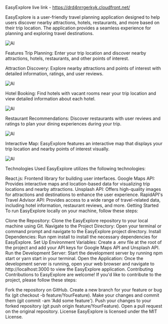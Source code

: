 
EasyExplore
live link - https://drd4nrrgerkyk.cloudfront.net/

EasyExplore is a user-friendly travel planning application designed to help users discover nearby attractions, hotels, restaurants, and more based on their trip location. The application provides a seamless experience for planning and exploring travel destinations.

![Al](https://github.com/ashiii1/Easy-Tripp/blob/main/src/Ss-expl/Screenshot%20(7).png)

Features
Trip Planning: Enter your trip location and discover nearby attractions, hotels, restaurants, and other points of interest.

Attraction Discovery: Explore nearby attractions and points of interest with detailed information, ratings, and user reviews.

![Al](https://github.com/ashiii1/Easy-Tripp/blob/main/src/Ss-expl/Screenshot%20(11).png)

Hotel Booking: Find hotels with vacant rooms near your trip location and view detailed information about each hotel.

![Al](https://github.com/ashiii1/Easy-Tripp/blob/main/src/Ss-expl/Screenshot%20(18).png)

Restaurant Recommendations: Discover restaurants with user reviews and ratings to plan your dining experiences during your trip.

![Al](https://github.com/ashiii1/Easy-Tripp/blob/main/src/Ss-expl/Screenshot%20(13).png)

Interactive Map: EasyExplore features an interactive map that displays your trip location and nearby points of interest visually.

![Al](https://github.com/ashiii1/Easy-Tripp/blob/main/src/Ss-expl/Screenshot%20(17).png)



Technologies Used
EasyExplore utilizes the following technologies:

React.js: Frontend library for building user interfaces.
Google Maps API: Provides interactive maps and location-based data for visualizing trip locations and nearby attractions.
Unsplash API: Offers high-quality images for attractions and destinations to enhance the user experience.
RapidAPI's Travel Advisor API: Provides access to a wide range of travel-related data, including hotel information, restaurant reviews, and more.
Getting Started
To run EasyExplore locally on your machine, follow these steps:

Clone the Repository: Clone the EasyExplore repository to your local machine using Git.
Navigate to the Project Directory: Open your terminal or command prompt and navigate to the EasyExplore project directory.
Install Dependencies: Run npm install to install the necessary dependencies for EasyExplore.
Set Up Environment Variables: Create a .env file at the root of the project and add your API keys for Google Maps API and Unsplash API.
Run the Development Server: Start the development server by running npm start or yarn start in your terminal.
Open the Application: Once the development server is running, open your web browser and navigate to http://localhost:3000 to view the EasyExplore application.
Contributing
Contributions to EasyExplore are welcome! If you'd like to contribute to the project, please follow these steps:

Fork the repository on GitHub.
Create a new branch for your feature or bug fix (git checkout -b feature/YourFeature).
Make your changes and commit them (git commit -am 'Add some feature').
Push your changes to your forked repository (git push origin feature/YourFeature).
Open a pull request on the original repository.
License
EasyExplore is licensed under the MIT License.
